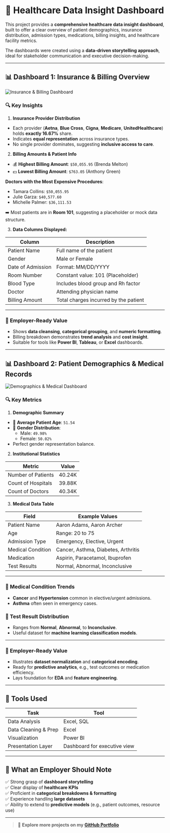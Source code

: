 # 🏥 Healthcare Data Insight Dashboard

This project provides a **comprehensive healthcare data insight dashboard**, built to offer a clear overview of patient demographics, insurance distribution, admission types, medications, billing insights, and healthcare facility metrics.

The dashboards were created using a **data-driven storytelling approach**, ideal for stakeholder communication and executive decision-making.

---

## 📊 Dashboard 1: Insurance & Billing Overview

![Insurance & Billing Dashboard](https://github.com/johnonyebuchi91/your-repo-path/blob/main/)

### 🔍 Key Insights

1. **Insurance Provider Distribution**
- Each provider (**Aetna**, **Blue Cross**, **Cigna**, **Medicare**, **UnitedHealthcare**) holds **exactly 16.67%** share.
- Indicates **equal representation** across insurance types.
- No single provider dominates, suggesting **inclusive access to care**.

2. **Billing Amounts & Patient Info**
- 💰 **Highest Billing Amount**: `$50,055.95` (Brenda Melton)  
- 💵 **Lowest Billing Amount**: `$763.05` (Anthony Green)

**Doctors with the Most Expensive Procedures**:
- Tamara Collins: `$50,055.95`
- Julie Garza: `$40,577.60`
- Michelle Palmer: `$36,111.53`

➡️ Most patients are in **Room 101**, suggesting a placeholder or mock data structure.

3. **Data Columns Displayed:**

| Column           | Description                                  |
|------------------|----------------------------------------------|
| Patient Name     | Full name of the patient                     |
| Gender           | Male or Female                               |
| Date of Admission| Format: MM/DD/YYYY                           |
| Room Number      | Constant value: 101 (Placeholder)            |
| Blood Type       | Includes blood group and Rh factor           |
| Doctor           | Attending physician name                     |
| Billing Amount   | Total charges incurred by the patient        |

---

### 🎯 Employer-Ready Value
- Shows **data cleansing**, **categorical grouping**, and **numeric formatting**.
- Billing breakdown demonstrates **trend analysis** and **cost insight**.
- Suitable for tools like **Power BI**, **Tableau**, or **Excel** dashboards.

---

## 📊 Dashboard 2: Patient Demographics & Medical Records

![Demographics & Medical Dashboard](https://github.com/johnonyebuchi91/your-repo-path/blob/main/dashboard_2_demographics.png)

### 🔍 Key Metrics

1. **Demographic Summary**
- 🎂 **Average Patient Age**: `51.54`
- 👥 **Gender Distribution**:
  - Male: `49.98%`
  - Female: `50.02%`
- Perfect gender representation balance.

2. **Institutional Statistics**

| Metric               | Value   |
|----------------------|---------|
| Number of Patients   | 40.24K  |
| Count of Hospitals   | 39.88K  |
| Count of Doctors     | 40.34K  |

3. **Medical Data Table**

| Field            | Example Values                          |
|------------------|------------------------------------------|
| Patient Name     | Aaron Adams, Aaron Archer               |
| Age              | Range: 20 to 75                         |
| Admission Type   | Emergency, Elective, Urgent             |
| Medical Condition| Cancer, Asthma, Diabetes, Arthritis     |
| Medication       | Aspirin, Paracetamol, Ibuprofen         |
| Test Results     | Normal, Abnormal, Inconclusive          |

---

### 💉 Medical Condition Trends
- **Cancer** and **Hypertension** common in elective/urgent admissions.
- **Asthma** often seen in emergency cases.

### 🧪 Test Result Distribution
- Ranges from **Normal**, **Abnormal**, to **Inconclusive**.
- Useful dataset for **machine learning classification models**.

---

### 🎯 Employer-Ready Value
- Illustrates **dataset normalization** and **categorical encoding**.
- Ready for **predictive analytics**, e.g., test outcomes or medication efficiency.
- Lays foundation for **EDA** and **feature engineering**.

---

## 💼 Tools Used

| Task                      | Tool                         |
|---------------------------|------------------------------|
| Data Analysis             | Excel, SQL                   |
| Data Cleaning & Prep      | Excel                        |
| Visualization             | Power BI                     |
| Presentation Layer        | Dashboard for executive view |

---

## 🧠 What an Employer Should Note

✅ Strong grasp of **dashboard storytelling**  
✅ Clear display of **healthcare KPIs**  
✅ Proficient in **categorical breakdowns & formatting**  
✅ Experience handling **large datasets**  
✅ Ability to extend to **predictive models** (e.g., patient outcomes, resource use)

---

> 🔗 **Explore more projects on my [GitHub Portfolio](https://github.com/johnonyebuchi91)**

